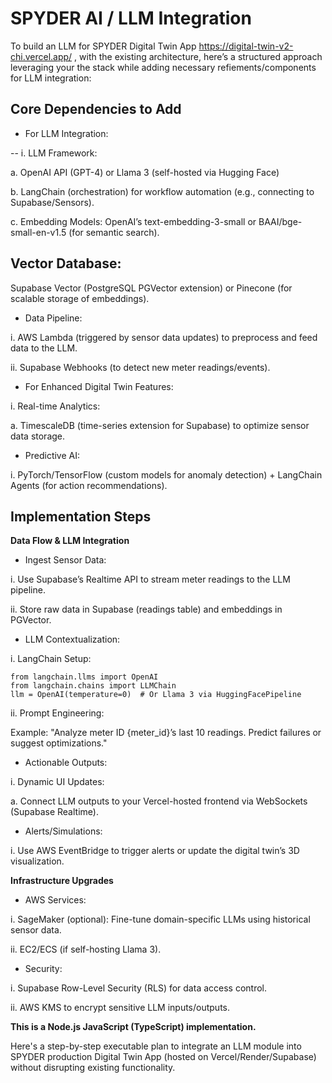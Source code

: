 # SPYDER AI / LLM Integration

To build an LLM for SPYDER  Digital Twin App  https://digital-twin-v2-chi.vercel.app/ , with the existing architecture, here’s a structured approach leveraging your the stack while adding necessary refiements/components for LLM integration:


## Core Dependencies to Add

- For LLM Integration:

-- i. LLM Framework:

a. OpenAI API (GPT-4) or Llama 3 (self-hosted via Hugging Face)

b. LangChain (orchestration) for workflow automation (e.g., connecting to Supabase/Sensors).

c. Embedding Models: OpenAI’s text-embedding-3-small or BAAI/bge-small-en-v1.5 (for semantic search).

## Vector Database:

Supabase Vector (PostgreSQL PGVector extension) or Pinecone (for scalable storage of embeddings).

- Data Pipeline:

i. AWS Lambda (triggered by sensor data updates) to preprocess and feed data to the LLM.

ii. Supabase Webhooks (to detect new meter readings/events).

- For Enhanced Digital Twin Features:

i. Real-time Analytics:

a. TimescaleDB (time-series extension for Supabase) to optimize sensor data storage.

- Predictive AI:

i. PyTorch/TensorFlow (custom models for anomaly detection) + LangChain Agents (for action recommendations).

## Implementation Steps

**Data Flow & LLM Integration**

- Ingest Sensor Data:

i. Use Supabase’s Realtime API to stream meter readings to the LLM pipeline.

ii. Store raw data in Supabase (readings table) and embeddings in PGVector.

- LLM Contextualization:

i. LangChain Setup:

```
from langchain.llms import OpenAI
from langchain.chains import LLMChain
llm = OpenAI(temperature=0)  # Or Llama 3 via HuggingFacePipeline
```

ii. Prompt Engineering:

Example: "Analyze meter ID {meter_id}’s last 10 readings. Predict failures or suggest optimizations."


- Actionable Outputs:

i. Dynamic UI Updates:

a. Connect LLM outputs to your Vercel-hosted frontend via WebSockets (Supabase Realtime).

- Alerts/Simulations:

i. Use AWS EventBridge to trigger alerts or update the digital twin’s 3D visualization.


**Infrastructure Upgrades**

- AWS Services:

i. SageMaker (optional): Fine-tune domain-specific LLMs using historical sensor data.

ii. EC2/ECS (if self-hosting Llama 3).

- Security:

i. Supabase Row-Level Security (RLS) for data access control.

ii. AWS KMS to encrypt sensitive LLM inputs/outputs.








**This is a Node.js JavaScript (TypeScript) implementation.**

Here's a step-by-step executable plan to integrate an LLM module into SPYDER production Digital Twin App (hosted on Vercel/Render/Supabase) without disrupting existing functionality. 
